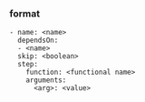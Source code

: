 ### format
```
- name: <name>
  dependsOn: 
  - <name>
  skip: <boolean>
  step:
    function: <functional name>
    arguments:
      <arg>: <value>
```





